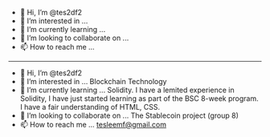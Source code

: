 - 👋 Hi, I’m @tes2df2
- 👀 I’m interested in ...
- 🌱 I’m currently learning ...
- 💞️ I’m looking to collaborate on ...
- 📫 How to reach me ...

-------------------

<!---
tes2df2/tes2df2 is a ✨ special ✨ repository because its `README.md` (this file) appears on your GitHub profile.
You can click the Preview link to take a look at your changes.
--->
- 👋 Hi, I’m @tes2df2
- 👀 I’m interested in ... Blockchain Technology
- 🌱 I’m currently learning ... Solidity. I have a lemited experience in Solidity, I have just started learning as part of the BSC 8-week program. I have a fair understanding of HTML, CSS.
- 💞️ I’m looking to collaborate on ... The Stablecoin project (group 8)
- 📫 How to reach me ... tesleemf@gmail.com
